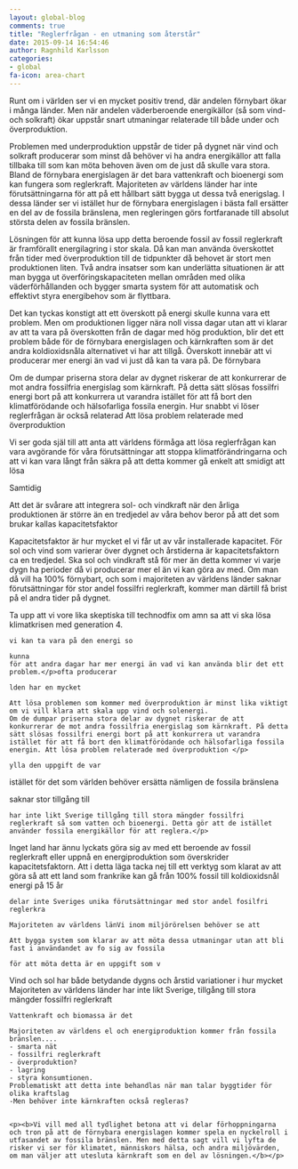 ```yaml
---
layout: global-blog
comments: true
title: "Reglerfrågan - en utmaning som återstår"
date: 2015-09-14 16:54:46
author: Ragnhild Karlsson
categories:
- global
fa-icon: area-chart
---
```

Runt om i världen ser vi en mycket positiv trend, där andelen förnybart ökar i många länder. Men när andelen väderberoende energikällor (så som vind- och solkraft) ökar uppstår snart utmaningar relaterade till både under och överproduktion.

<p><i class="fa fa-cloud fa-5x chapter-icon"></i>Problemen med underproduktion uppstår de tider på dygnet när vind och solkraft producerar som minst då behöver vi ha andra energikällor att falla tillbaka till som kan möta behoven även om de just då skulle vara stora. Bland de förnybara energislagen är det bara vattenkraft och bioenergi som kan fungera som reglerkraft.  Majoriteten av världens länder har inte förutsättningarna för att på ett hållbart sätt bygga ut dessa två enerigslag. I dessa länder ser vi istället hur de förnybara energislagen i bästa fall ersätter en del av de fossila bränslena, men regleringen görs fortfaranade till absolut största delen av fossila bränslen.</p>
<p>
<p>Lösningen för att kunna lösa upp detta beroende fossil av fossil reglerkraft är framförallt energilagring i stor skala. Då kan man använda överskottet från tider med överproduktion till de tidpunkter då behovet är stort men produktionen liten. Två andra insatser som kan underlätta situationen är att man bygga ut överföringskapaciteten mellan områden med olika väderförhållanden och bygger smarta system för att automatisk och effektivt styra energibehov som är flyttbara.</p>
<p><i class="fa fa-stack-overflow fa-5x chapter-icon" id="all-tools-overflow"></i>Det kan tyckas konstigt att ett överskott på energi skulle kunna vara ett problem. Men om produktionen ligger nära noll vissa dagar utan att vi klarar av att ta vara på överskotten från de dagar med hög produktion, blir det ett problem både för de förnybara energislagen och kärnkraften som är det andra koldioxidsnåla alternativet vi har att tillgå. Överskott innebär att vi producerar mer energi än vad vi just då kan ta vara på. De förnybara

Om de dumpar priserna stora delar av dygnet riskerar de att konkurrerar de mot andra fossilfria energislag som kärnkraft. På detta sätt slösas fossilfri energi bort på att konkurrera ut varandra istället för att få bort den klimatförödande och hälsofarliga fossila energin. 
Hur snabbt vi löser reglerfrågan är också relaterad Att lösa problem relaterade med överproduktion</p>
<p>Vi ser goda själ till att anta att världens förmåga att lösa reglerfrågan kan vara avgörande för våra förutsättningar att stoppa klimatförändringarna och att vi kan vara långt från säkra på att detta kommer gå enkelt att smidigt att lösa</p>
<p>


 Samtidig</p><p>Att det är svårare att integrera sol- och vindkraft när den årliga produktionen är större än en tredjedel av våra behov beror på att det som brukar kallas kapacitetsfaktor</p>
<p>Kapacitetsfaktor är hur mycket el vi får ut av vår installerade kapacitet. För sol och vind som varierar över dygnet och årstiderna är kapacitetsfaktorn ca en tredjedel. Ska sol och vindkraft stå för mer än detta kommer vi varje dygn ha perioder då vi producerar mer el än vi kan göra av med. Om man då vill ha 100% förnybart, och som i majoriteten av världens länder saknar förutsättningar för stor andel fossilfri reglerkraft, kommer man därtill få brist på el andra tider på dygnet.</p>





Ta upp att vi vore lika skeptiska till technodfix om amn sa att vi ska lösa klimatkrisen med generation 4.

	vi kan ta vara på den energi so

	kunna 
	för att andra dagar har mer energi än vad vi kan använda blir det ett problem.</p>ofta producerar 

	lden har en mycket 

	Att lösa problemen som kommer med överproduktion är minst lika viktigt om vi vill klara att skala upp vind och solenergi. 
	Om de dumpar priserna stora delar av dygnet riskerar de att konkurrerar de mot andra fossilfria energislag som kärnkraft. På detta sätt slösas fossilfri energi bort på att konkurrera ut varandra istället för att få bort den klimatförödande och hälsofarliga fossila energin. Att lösa problem relaterade med överproduktion </p>

	ylla den uppgift de var

 istället för det som världen behöver ersätta nämligen de fossila bränslena</p>

 saknar stor tillgång till  

	har inte likt Sverige tillgång till stora mängder fossilfri reglerkraft så som vatten och bioenergi. Detta gör att de istället använder fossila energikällor för att reglera.</p>
<p>  
<p> Inget land har ännu lyckats göra sig av med ett beroende av fossil reglerkraft eller uppnå en energiproduktion som överskrider kapacitetsfaktorn. Att i detta läga tacka nej till ett verktyg som klarat av att göra så att ett land som frankrike kan gå från 100% fossil till koldioxidsnål energi på 15 år </p>

	delar inte Sveriges unika förutsättningar med stor andel fosilfri reglerkra

	Majoriteten av världens länVi inom miljörörelsen behöver se att 

	Att bygga system som klarar av att möta dessa utmaningar utan att bli fast i användandet av fo sig av fossila 

	för att möta detta är en uppgift som v

 Vind och sol har både betydande dygns och årstid variationer i hur mycket  
	Majoriteten av världens länder har inte likt Sverige, tillgång till stora mängder fossilfri reglerkraft 

	Vattenkraft och biomassa är det 

	Majoriteten av världens el och energiproduktion kommer från fossila bränslen....	
	- smarta nät
	- fossilfri reglerkraft
	- överproduktion?
	- lagring
	- styra konsumtionen.
	Problematiskt att detta inte behandlas när man talar byggtider för olika kraftslag
	-Men behöver inte kärnkraften också regleras?


	<p><b>Vi vill med all tydlighet betona att vi delar förhoppningarna och tron på att de förnybara energislagen kommer spela en nyckelroll i utfasandet av fossila bränslen. Men med detta sagt vill vi lyfta de risker vi ser för klimatet, människors hälsa, och andra miljövärden, om man väljer att utesluta kärnkraft som en del av lösningen.</b></p>